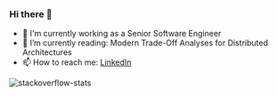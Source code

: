 ### Hi there 👋

<!--
**Archulan/Archulan** is a ✨ _special_ ✨ repository because its `README.md` (this file) appears on your GitHub profile.

Here are some ideas to get you started:

- 🔭 I’m currently working on Word embedding evaluation tool
- 🌱 I’m currently learning ...
- 👯 I’m looking to collaborate on ...
- 🤔 I’m looking for help with ...
- 💬 Ask me about ...
- 📫 How to reach me: ...
- 😄 Pronouns: ...
- ⚡ Fun fact: ...
-->

- 🔭 I'm currently working as a Senior Software Engineer
- 🌱 I’m currently reading: Modern Trade-Off Analyses for Distributed Architectures
- 📫 How to reach me: [LinkedIn](https://www.linkedin.com/in/archulan/)

![stackoverflow-stats](https://github-stackoverflow-readme.vercel.app/?userId=8904185/archulan-r)
